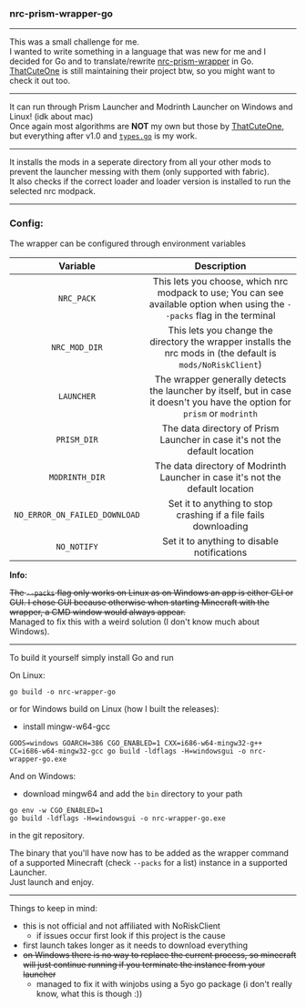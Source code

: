 ### nrc-prism-wrapper-go

---

This was a small challenge for me.<br>
I wanted to write something in a language that was new for me and I decided for Go and to translate/rewrite [nrc-prism-wrapper](https://github.com/ThatCuteOne/nrc-prism-wrapper) in Go.<br>
[ThatCuteOne](https://github.com/ThatCuteOne) is still maintaining their project btw, so you might want to check it out too.

---

It can run through Prism Launcher and Modrinth Launcher on Windows and Linux! (idk about mac)<br>
Once again most algorithms are **NOT** my own but those by [ThatCuteOne](https://github.com/ThatCuteOne), but everything after v1.0 and [`types.go`](./types.go) is my work.

---

It installs the mods in a seperate directory from all your other mods to prevent the launcher messing with them (only supported with fabric).<br>
It also checks if the correct loader and loader version is installed to run the selected nrc modpack.

---

### Config:

The wrapper can be configured through environment variables

|           Variable            |                                                        Description                                                         |
| :---------------------------: | :------------------------------------------------------------------------------------------------------------------------: |
|          `NRC_PACK`           | This lets you choose, which nrc modpack to use; You can see available option when using the `--packs` flag in the terminal |
|         `NRC_MOD_DIR`         |        This lets you change the directory the wrapper installs the nrc mods in (the default is `mods/NoRiskClient`)        |
|          `LAUNCHER`           | The wrapper generally detects the launcher by itself, but in case it doesn't you have the option for `prism` or `modrinth` |
|          `PRISM_DIR`          |                         The data directory of Prism Launcher in case it's not the default location                         |
|        `MODRINTH_DIR`         |                       The data directory of Modrinth Launcher in case it's not the default location                        |
| `NO_ERROR_ON_FAILED_DOWNLOAD` |                              Set it to anything to stop crashing if a file fails downloading                               |
|          `NO_NOTIFY`          |                                        Set it to anything to disable notifications                                         |

**Info:**

~~The `--packs` flag only works on Linux as on Windows an app is either CLI or GUI. I chose GUI because otherwise when starting Minecraft with the wrapper, a CMD window would always appear.~~<br>
Managed to fix this with a weird solution (I don't know much about Windows).

---

To build it yourself simply install Go and run

On Linux:

```
go build -o nrc-wrapper-go
```

or for Windows build on Linux (how I built the releases):

- install mingw-w64-gcc

```
GOOS=windows GOARCH=386 CGO_ENABLED=1 CXX=i686-w64-mingw32-g++ CC=i686-w64-mingw32-gcc go build -ldflags -H=windowsgui -o nrc-wrapper-go.exe
```

And on Windows:

- download mingw64 and add the `bin` directory to your path

```
go env -w CGO_ENABLED=1
go build -ldflags -H=windowsgui -o nrc-wrapper-go.exe
```

in the git repository.

The binary that you'll have now has to be added as the wrapper command of a supported Minecraft (check `--packs` for a list) instance in a supported Launcher.<br>
Just launch and enjoy.

---

Things to keep in mind:

- this is not official and not affiliated with NoRiskClient
    - if issues occur first look if this project is the cause
- first launch takes longer as it needs to download everything
- ~~on Windows there is no way to replace the current process, so minecraft will just continue running if you terminate the instance from your launcher~~
    - managed to fix it with winjobs using a 5yo go package (i don't really know, what this is though :))
